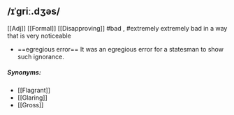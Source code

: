 ## /ɪˈɡriː.dʒəs/
[[Adj]] [[Formal]] [[Disapproving]]
#bad , #extremely 
extremely bad in a way that is very noticeable

- ==egregious error==
It was an egregious error for a statesman to show such ignorance.

##### Synonyms:
- [[Flagrant]]
- [[Glaring]]
- [[Gross]]

